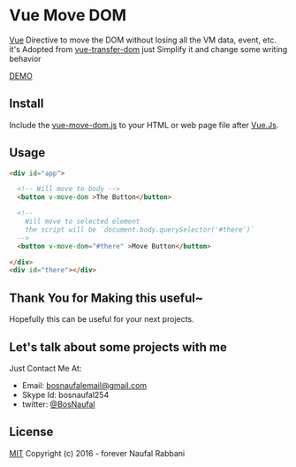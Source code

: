 # Vue Move DOM
[Vue](http://vuejs.org) Directive to move the DOM without losing all the VM data, event, etc. it's Adopted from [vue-transfer-dom](https://github.com/rhyzx/vue-transfer-dom) just Simplify it and change some writing behavior

[DEMO](http://codepen.io/BosNaufal/pen/BKLNLN)

## Install
Include the [vue-move-dom.js](./vue-move-dom.js) to your HTML or web page file after [Vue.Js](http://vuejs.org).


## Usage
```html
<div id="app">

  <!-- Will move to body -->
  <button v-move-dom >The Button</button>

  <!--
    Will move to selected element
    the script will be `document.body.querySelector('#there')`
  -->
  <button v-move-dom="#there" >Move Button</button>

</div>
<div id="there"></div>
```

## Thank You for Making this useful~
Hopefully this can be useful for your next projects.


## Let's talk about some projects with me
Just Contact Me At:
- Email: [bosnaufalemail@gmail.com](mailto:bosnaufalemail@gmail.com)
- Skype Id: bosnaufal254
- twitter: [@BosNaufal](https://twitter.com/BosNaufal)

## License
[MIT](http://opensource.org/licenses/MIT)
Copyright (c) 2016 - forever Naufal Rabbani
